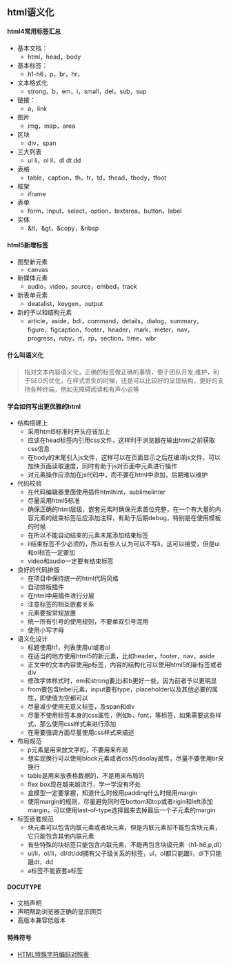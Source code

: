 ## html语义化
#### html4常用标签汇总
+ 基本文档：
    - html，head，body
+ 基本标签：
    - h1-h6，p，br，hr，<!--......-->
+ 文本格式化
    - strong，b，em，i，small，del，sub，sup
+ 链接：
    - a，link
+ 图片
    - img，map，area
+ 区块
    - div，span
+ 三大列表
    - ul li，ol li，dl dt dd
+ 表格
    - table，caption，th，tr，td，thead，tbody，tfoot
+ 框架
    - iframe
+ 表单
    - form，input，select，option，textarea，button，label
+ 实体
    - &lt，&gt，&copy，&nbsp

#### html5新增标签
+ 图型新元素
    - canvas
+ 新媒体元素
    - audio，video，source，embed，track
+ 新表单元素
    - deatalist，keygen，output
+ 新的予以和结构元素
    - article，aside，bdi，command，details，dialog，summary，figure，figcaption，footer，header，mark，meter，nav，progress，ruby，rt，rp，section，time，wbr

#### 什么叫语义化
> 指对文本内容语义化，正确的标签做正确的事情，便于团队开发,维护，利于SEO的优化，在样式丢失的时候，还是可以比较好的呈现结构，更好的支持各种终端，例如无障碍阅读和有声小说等

#### 学会如何写出更优雅的html
+ 结构搭建上
    - 采用html5标准时开头应该加上<!DOCUTYPE html>
    - 应该在head标签内引用css文件，这样利于浏览器在输出html之前获取css信息
    - 在body的末尾引入js文件，这样可以在页面显示之后在编译js文件，可以加快页面读取速度，同时有助于js对页面中元素进行操作
    - 对元素操作应添加在js代码中，而不要在html中添加，后期难以维护
+ 代码校验
    - 在代码编辑器里面使用插件htmlhint，sublimelinter
    - 尽量采用html5标准
    - 确保正确的html层级，嵌套元素时确保元素首位完整，在一个有大量的内容元素的结束标签后应添加注释，有助于后期debug，特别是在使用模板的时候
    - 在所以不能自动结束的元素末尾添加结束标签
    - li结束标签不少必须的，所以有些人认为可以不写li，这可以接受，但是ui和ol标签一定要加
    - video和audio一定要有结束标签
+ 良好的代码排版
    - 在项目中保持统一的html代码风格
    - 自动排版插件
    - 在html中用插件进行分层
    - 注意标签的相互嵌套关系
    - 元素要按常规放置
    - 统一所有引号的使用规则，不要单双引号混用
    - 使用小写字母
+ 语义化设计
    - 标题使用h1，列表使用ul或者ol
    - 在适当的地方使用html5的新元素，比如header，footer，nav，aside
    - 正文中的文本内容使用p标签，内容的结构化可以使用html5的新标签或者div
    - 修改字体样式时，em和strong要比i和b更好一些，因为前者予以更明显
    - from要包含lebel元素，input要有type，placeholder以及其他必要的属性，即使值为空都可以
    - 尽量减少使用无意义标签，及span和div
    - 尽量不使用标签本身的css属性，例如b，font，等标签，如果需要这些样式，那么使用css样式来进行添加
    - 在需要强调方面尽量使用css样式来描述
+ 布局规范
    - p元素是用来放文字的，不要用来布局
    - 想实现换行可以使用block元素或者css的disolay属性，尽量不要使用br来换行
    - table是用来放表格数据的，不是用来布局的
    - flex box现在越来越流行，学一学没有坏处
    - 盒模型一定要掌握，知道什么时候用padding什么时候用margin
    - 使用margin的规则，尽量避免同时在bottom和top或者rigin和left添加margin，可以使用last-of-type选择器来去掉最后一个子元素的margin
+ 标签嵌套规范
    - 块元素可以包含内联元素或者块元素，但是内联元素却不能包含块元素，它只能包含其他内联元素
    - 有些特殊的块标签只能包含内联元素，不能再包含块级元素（h1-h6,p,dt）
    - ul/li，ol/li，dl/dt/dd拥有父子级关系的标签，ul，ol都只能跟li，dl下只能跟dt，dd
    - a标签不能嵌套a标签

#### DOCUTYPE
+ 文档声明
+ 声明帮助浏览器正确的显示网页
+ 高版本兼容低版本

#### 特殊符号
+  [HTML特殊字符编码对照表](https://www.jb51.net/onlineread/htmlchar.htm)
